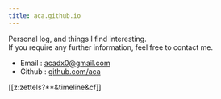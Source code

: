```yaml
---
title: aca.github.io
---
```

Personal log, and things I find interesting.  
If you require any further information, feel free to contact me.

- Email : [acadx0@gmail.com](mailto:acadx0@gmail.com)
- Github : [github.com/aca](https://github.com/aca)

[[z:zettels?**&timeline&cf]]
